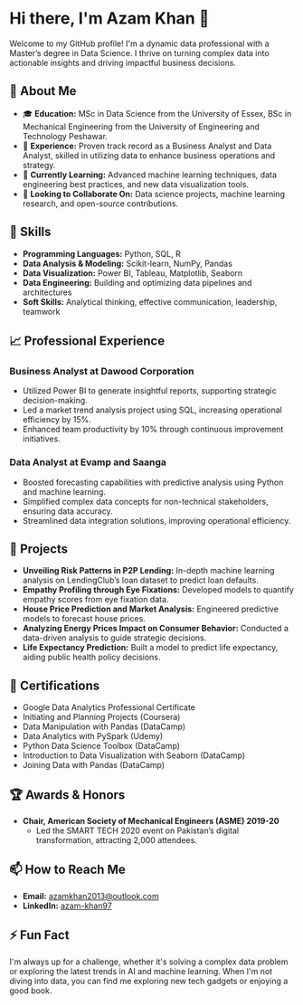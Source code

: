 # Hi there, I'm Azam Khan 👋

Welcome to my GitHub profile! I'm a dynamic data professional with a Master’s degree in Data Science. I thrive on turning complex data into actionable insights and driving impactful business decisions.

## 🚀 About Me

- 🎓 **Education:** MSc in Data Science from the University of Essex, BSc in Mechanical Engineering from the University of Engineering and Technology Peshawar.
- 💼 **Experience:** Proven track record as a Business Analyst and Data Analyst, skilled in utilizing data to enhance business operations and strategy.
- 🌱 **Currently Learning:** Advanced machine learning techniques, data engineering best practices, and new data visualization tools.
- 👯 **Looking to Collaborate On:** Data science projects, machine learning research, and open-source contributions.

## 🔧 Skills

- **Programming Languages:** Python, SQL, R
- **Data Analysis & Modeling:** Scikit-learn, NumPy, Pandas
- **Data Visualization:** Power BI, Tableau, Matplotlib, Seaborn
- **Data Engineering:** Building and optimizing data pipelines and architectures
- **Soft Skills:** Analytical thinking, effective communication, leadership, teamwork

## 📈 Professional Experience

### Business Analyst at Dawood Corporation
- Utilized Power BI to generate insightful reports, supporting strategic decision-making.
- Led a market trend analysis project using SQL, increasing operational efficiency by 15%.
- Enhanced team productivity by 10% through continuous improvement initiatives.

### Data Analyst at Evamp and Saanga
- Boosted forecasting capabilities with predictive analysis using Python and machine learning.
- Simplified complex data concepts for non-technical stakeholders, ensuring data accuracy.
- Streamlined data integration solutions, improving operational efficiency.

## 🧠 Projects

- **Unveiling Risk Patterns in P2P Lending:** In-depth machine learning analysis on LendingClub’s loan dataset to predict loan defaults.
- **Empathy Profiling through Eye Fixations:** Developed models to quantify empathy scores from eye fixation data.
- **House Price Prediction and Market Analysis:** Engineered predictive models to forecast house prices.
- **Analyzing Energy Prices Impact on Consumer Behavior:** Conducted a data-driven analysis to guide strategic decisions.
- **Life Expectancy Prediction:** Built a model to predict life expectancy, aiding public health policy decisions.

## 📜 Certifications

- Google Data Analytics Professional Certificate
- Initiating and Planning Projects (Coursera)
- Data Manipulation with Pandas (DataCamp)
- Data Analytics with PySpark (Udemy)
- Python Data Science Toolbox (DataCamp)
- Introduction to Data Visualization with Seaborn (DataCamp)
- Joining Data with Pandas (DataCamp)

## 🏆 Awards & Honors

- **Chair, American Society of Mechanical Engineers (ASME) 2019-20**
  - Led the SMART TECH 2020 event on Pakistan’s digital transformation, attracting 2,000 attendees.

## 📫 How to Reach Me

- **Email:** [azamkhan2013@outlook.com](mailto:azamkhan2013@outlook.com)
- **LinkedIn:** [azam-khan97](https://www.linkedin.com/in/azam-khan97/)

## ⚡ Fun Fact

I'm always up for a challenge, whether it's solving a complex data problem or exploring the latest trends in AI and machine learning. When I'm not diving into data, you can find me exploring new tech gadgets or enjoying a good book.

<!---
azamkhan2013/azamkhan2013 is a ✨ special ✨ repository because its `README.md` (this file) appears on your GitHub profile.
You can click the Preview link to take a look at your changes.
--->

